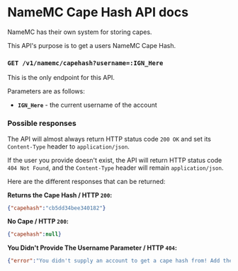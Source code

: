 # NameMC Cape Hash API docs
NameMC has their own system for storing capes.

This API's purpose is to get a users NameMC Cape Hash.

### `GET /v1/namemc/capehash?username=:IGN_Here`
This is the only endpoint for this API.

Parameters are as follows:
- **`IGN_Here`** - the current username of the account

### Possible responses

The API will almost always return HTTP status code `200 OK` and set its `Content-Type` header to `application/json`.

If the user you provide doesn't exist, the API will return HTTP status code `404 Not Found`, and the `Content-Type` header will remain `application/json`.

Here are the different responses that can be returned:

**Returns the Cape Hash / HTTP `200`:**
```json
{"capehash":"cb5dd34bee340182"}
```

**No Cape / HTTP `200`:**
```json
{"capehash":null}
```

**You Didn't Provide The Username Parameter / HTTP `404`:**
```json
{"error":"You didn't supply an account to get a cape hash from! Add the parameter ?username=IGN_HERE."}
```

